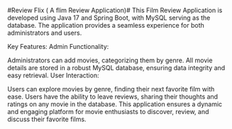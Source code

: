 #Review Flix ( A flim Review Application)#
This Film Review Application is developed using Java 17 and Spring Boot, with MySQL serving as the database. The application provides a seamless experience for both administrators and users.

Key Features:
Admin Functionality:

Administrators can add movies, categorizing them by genre.
All movie details are stored in a robust MySQL database, ensuring data integrity and easy retrieval.
User Interaction:

Users can explore movies by genre, finding their next favorite film with ease.
Users have the ability to leave reviews, sharing their thoughts and ratings on any movie in the database.
This application ensures a dynamic and engaging platform for movie enthusiasts to discover, review, and discuss their favorite films.
